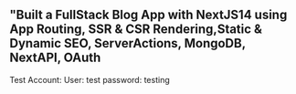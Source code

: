 ## "Built a FullStack Blog App with NextJS14 using App Routing, SSR & CSR Rendering,Static & Dynamic SEO, ServerActions, MongoDB, NextAPI, OAuth


 Test Account: 
 User: test 
 password: testing 
